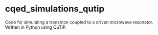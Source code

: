 # cqed_simulations_qutip
Code for simulating a transmon coupled to a driven microwave resonator. Written in Python using QuTiP.
